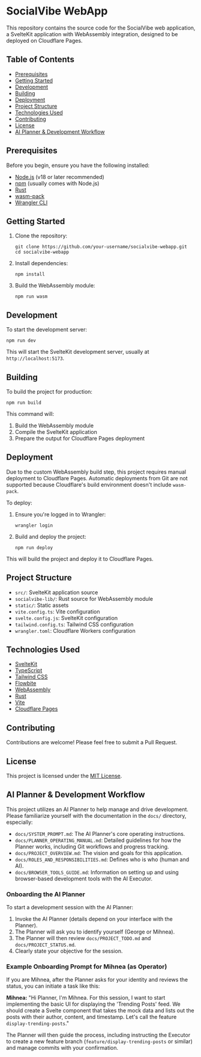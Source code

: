 # SocialVibe WebApp

This repository contains the source code for the SocialVibe web application, a SvelteKit application with WebAssembly integration, designed to be deployed on Cloudflare Pages.

## Table of Contents

- [Prerequisites](#prerequisites)
- [Getting Started](#getting-started)
- [Development](#development)
- [Building](#building)
- [Deployment](#deployment)
- [Project Structure](#project-structure)
- [Technologies Used](#technologies-used)
- [Contributing](#contributing)
- [License](#license)
- [AI Planner & Development Workflow](#ai-planner-and-development-workflow)

## Prerequisites

Before you begin, ensure you have the following installed:

- [Node.js](https://nodejs.org/) (v18 or later recommended)
- [npm](https://www.npmjs.com/) (usually comes with Node.js)
- [Rust](https://www.rust-lang.org/tools/install)
- [wasm-pack](https://rustwasm.github.io/wasm-pack/installer/)
- [Wrangler CLI](https://developers.cloudflare.com/workers/wrangler/install-and-update/)

## Getting Started

1. Clone the repository:
   ```
   git clone https://github.com/your-username/socialvibe-webapp.git
   cd socialvibe-webapp
   ```

2. Install dependencies:
   ```
   npm install
   ```

3. Build the WebAssembly module:
   ```
   npm run wasm
   ```

## Development

To start the development server:

```
npm run dev
```

This will start the SvelteKit development server, usually at `http://localhost:5173`.

## Building

To build the project for production:

```
npm run build
```

This command will:
1. Build the WebAssembly module
2. Compile the SvelteKit application
3. Prepare the output for Cloudflare Pages deployment

## Deployment

Due to the custom WebAssembly build step, this project requires manual deployment to Cloudflare Pages. Automatic deployments from Git are not supported because Cloudflare's build environment doesn't include `wasm-pack`.

To deploy:

1. Ensure you're logged in to Wrangler:
   ```
   wrangler login
   ```

2. Build and deploy the project:
   ```
   npm run deploy
   ```

This will build the project and deploy it to Cloudflare Pages.

## Project Structure

- `src/`: SvelteKit application source
- `socialvibe-lib/`: Rust source for WebAssembly module
- `static/`: Static assets
- `vite.config.ts`: Vite configuration
- `svelte.config.js`: SvelteKit configuration
- `tailwind.config.ts`: Tailwind CSS configuration
- `wrangler.toml`: Cloudflare Workers configuration

## Technologies Used

- [SvelteKit](https://kit.svelte.dev/)
- [TypeScript](https://www.typescriptlang.org/)
- [Tailwind CSS](https://tailwindcss.com/)
- [Flowbite](https://flowbite.com/)
- [WebAssembly](https://webassembly.org/)
- [Rust](https://www.rust-lang.org/)
- [Vite](https://vitejs.dev/)
- [Cloudflare Pages](https://pages.cloudflare.com/)

## Contributing

Contributions are welcome! Please feel free to submit a Pull Request.

## License

This project is licensed under the [MIT License](LICENSE).

## AI Planner & Development Workflow

This project utilizes an AI Planner to help manage and drive development. Please familiarize yourself with the documentation in the `docs/` directory, especially:

* `docs/SYSTEM_PROMPT.md`: The AI Planner's core operating instructions.
* `docs/PLANNER_OPERATING_MANUAL.md`: Detailed guidelines for how the Planner works, including Git workflows and progress tracking.
* `docs/PROJECT_OVERVIEW.md`: The vision and goals for this application.
* `docs/ROLES_AND_RESPONSIBILITIES.md`: Defines who is who (human and AI).
* `docs/BROWSER_TOOLS_GUIDE.md`: Information on setting up and using browser-based development tools with the AI Executor.

### Onboarding the AI Planner

To start a development session with the AI Planner:

1.  Invoke the AI Planner (details depend on your interface with the Planner).
2.  The Planner will ask you to identify yourself (George or Mihnea).
3.  The Planner will then review `docs/PROJECT_TODO.md` and `docs/PROJECT_STATUS.md`.
4.  Clearly state your objective for the session.

### Example Onboarding Prompt for Mihnea (as Operator)

If you are Mihnea, after the Planner asks for your identity and reviews the status, you can initiate a task like this:

**Mihnea:** "Hi Planner, I'm Mihnea. For this session, I want to start implementing the basic UI for displaying the 'Trending Posts' feed. We should create a Svelte component that takes the mock data and lists out the posts with their author, content, and timestamp. Let's call the feature `display-trending-posts`."

The Planner will then guide the process, including instructing the Executor to create a new feature branch (`feature/display-trending-posts` or similar) and manage commits with your confirmation.
